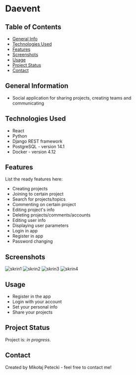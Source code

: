 # Daevent

## Table of Contents
* [General Info](#general-information)
* [Technologies Used](#technologies-used)
* [Features](#features)
* [Screenshots](#screenshots)
* [Usage](#usage)
* [Project Status](#project-status)
* [Contact](#contact)
<!-- * [License](#license) -->


## General Information
- Social application for sharing projects, creating teams and communicating
<!-- You don't have to answer all the questions - just the ones relevant to your project. -->


## Technologies Used
- React
- Python
- Django REST framework
- PostgreSQL - version 14.1
- Docker - version 4.12


## Features
List the ready features here:
- Creating projects
- Joining to certain project
- Search for projects/topics
- Commenting on certain project
- Editing project's info
- Deleting projects/comments/accounts
- Editing user info
- Displaying user parameters
- Login in app
- Register in app
- Password changing


## Screenshots
![skrin1](https://user-images.githubusercontent.com/91915476/235299231-e7855374-1be6-424e-8ff7-653a7364da50.png)
![skrin2](https://user-images.githubusercontent.com/91915476/235299233-5d88facc-2658-46a5-9089-e5f111206c24.png)
![skrin3](https://user-images.githubusercontent.com/91915476/235299235-91623cd1-9732-4358-98cf-416526f9860a.png)
![skrin4](https://user-images.githubusercontent.com/91915476/235299237-148eba38-8afa-4394-bbd0-90b5ef4c5cb6.png)


## Usage
- Register in the app
- Login with your account
- Set your personal info
- Share your projects


## Project Status
Project is: _in progress_.

## Contact
Created by Mikołaj Petecki - feel free to contact me!

